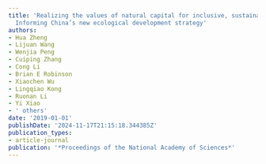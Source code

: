 ```yaml
---
title: 'Realizing the values of natural capital for inclusive, sustainable development:
  Informing China’s new ecological development strategy'
authors:
- Hua Zheng
- Lijuan Wang
- Wenjia Peng
- Cuiping Zhang
- Cong Li
- Brian E Robinson
- Xiaochen Wu
- Lingqiao Kong
- Ruonan Li
- Yi Xiao
- ' others'
date: '2019-01-01'
publishDate: '2024-11-17T21:15:18.344385Z'
publication_types:
- article-journal
publication: '*Proceedings of the National Academy of Sciences*'
---
```

